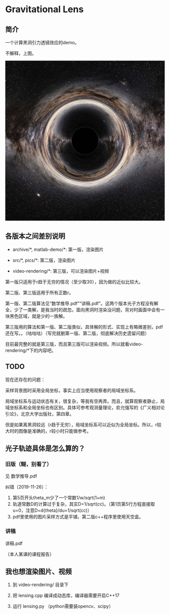 # Gravitational Lens

## 简介

一个计算黑洞引力透镜效应的demo。

不解释，上图。

![Icon](https://github.com/yuchenxi2000/gravitational-lens/blob/master/pics/res6000-r800-d50-small.jpg)

## 各版本之间差别说明

* archive/\*, matlab-demo/\*: 第一版，渲染图片

* src/\*, pics/\*: 第二版，渲染图片

* video-rendering/\*: 第三版，可以渲染图片+视频

第一版只适用于r趋于无穷的情况（至少取30），因为做的近似比较大。

第二版、第三版适用于所有正数r。

第一版、第二版算法见“数学推导.pdf”“讲稿.pdf”。这两个版本光子方程没有解全，少了一类解，是我当时的疏忽。面向黑洞时渲染没问题，背对时画面中会有一块黑色区域，就是少的一族解。

第三版用的算法和第一版、第二版类似，具体解的形式、实现上有略微差别，pdf还在写。。（咕咕咕）（写完就删第一版、第二版，彻底解决历史遗留问题）

目前最完整的就是第三版，而且第三版可以渲染视频。所以就看video-rendering/\*下的内容吧。

## TODO

现在还存在的问题：

采样背景图时采用全局坐标，事实上应当使用观察者的局域坐标系。

局域坐标系与运动状态有关，很复杂，等我有空再弄。而且，就算观察者静止，局域坐标系和全局坐标也有区别。具体可参考观测量理论，俞允强写的《广义相对论引论》，北京大学出版社，第四章。

但是如果离黑洞较远（r趋于无穷），局域坐标系可以近似为全局坐标。所以，r较大时的图像是准确的，r较小时只能做参考。

## 光子轨迹具体是怎么算的？

### 旧版（糊，别看了）

见 数学推导.pdf

纠错（2019-11-26）：

1. 第5页开头theta_m少了一个常数1/w/sqrt(1+m)
2. 轨道常数D的计算过于复杂，其实D=1/sqrt(cc)。（第1页第5行方程直接取u=0，注意D=d{theta}/du=1/sqrt(cc)）
3. pdf里使用的图片采样方式是平铺，第二版c++程序里使用天空盒。

### 讲稿

讲稿.pdf

（本人某课的课程报告）

## 我也想渲染图片、视频

1. 到 video-rendering/ 目录下

2. 把 lensing.cpp 编译成动态库，编译器需要开启C++17

3. 运行 lensing.py （python需要装opencv、scipy）
